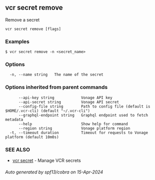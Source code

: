 ## vcr secret remove

Remove a secret

```
vcr secret remove [flags]
```

### Examples

```
$ vcr secret remove -n <secret_name>

```

### Options

```
  -n, --name string   The name of the secret
```

### Options inherited from parent commands

```
      --api-key string            Vonage API key
      --api-secret string         Vonage API secret
      --config-file string        Path to config file (default is $HOME/.vcr-cli) (default "~/.vcr-cli")
      --graphql-endpoint string   Graphql endpoint used to fetch metadata
      --help                      Show help for command
      --region string             Vonage platform region
  -t, --timeout duration          Timeout for requests to Vonage platform (default 10m0s)
```

### SEE ALSO

* [vcr secret](vcr_secret.md)	 - Manage VCR secrets

###### Auto generated by spf13/cobra on 15-Apr-2024
